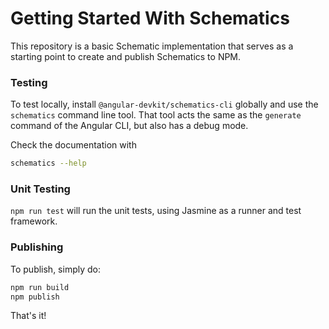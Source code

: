 # Getting Started With Schematics

This repository is a basic Schematic implementation that serves as a starting point to create and
publish Schematics to NPM.

### Testing

To test locally, install `@angular-devkit/schematics-cli` globally and use the `schematics` command
line tool. That tool acts the same as the `generate` command of the Angular CLI, but also has a
debug mode.

Check the documentation with

```bash
schematics --help
```

### Unit Testing

`npm run test` will run the unit tests, using Jasmine as a runner and test framework.

### Publishing

To publish, simply do:

```bash
npm run build
npm publish
```

That's it!

